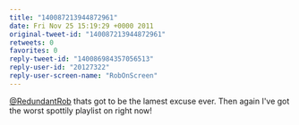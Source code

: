 ```yaml
---
title: "140087213944872961"
date: Fri Nov 25 15:19:29 +0000 2011
original-tweet-id: "140087213944872961"
retweets: 0
favorites: 0
reply-tweet-id: "140086984357056513"
reply-user-id: "20127322"
reply-user-screen-name: "RobOnScreen"
---
```

<a href="https://twitter.com/RedundantRob">@RedundantRob</a> thats got to be the lamest excuse ever. Then again I've got the worst spottily playlist on right now!
